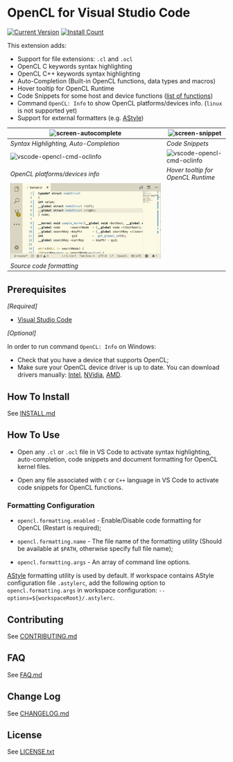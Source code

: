 # OpenCL for Visual Studio Code

[![Current Version](https://vsmarketplacebadge.apphb.com/version-short/galarius.vscode-opencl.svg)](https://marketplace.visualstudio.com/items?itemName=galarius.vscode-opencl)
[![Install Count](https://vsmarketplacebadge.apphb.com/installs/galarius.vscode-opencl.svg)](https://marketplace.visualstudio.com/items?itemName=galarius.vscode-opencl)

This extension adds:

* Support for file extensions: `.cl` and `.ocl`
* OpenCL C keywords syntax highlighting
* OpenCL C++ keywords syntax highlighting
* Auto-Completion (Built-in OpenCL functions, data types and macros)
* Hover tooltip for OpenCL Runtime
* Code Snippets for some host and device functions ([list of functions](https://raw.githubusercontent.com/Galarius/vscode-opencl/master/snippets/code.snippets.progress.md))
* Command `OpenCL: Info` to show OpenCL platforms/devices info. (`linux` is not supported yet)
* Support for external formatters (e.g. [AStyle](http://astyle.sourceforge.net))

|![screen-autocomplete](https://raw.githubusercontent.com/Galarius/vscode-opencl/master/images/vscode-opencl-autocomplete.gif)|![screen-snippet](https://raw.githubusercontent.com/Galarius/vscode-opencl/master/images/vscode-opencl-snippet.gif)|
|-|-|
|*Syntax Highlighting, Auto-Completion*|*Code Snippets*|
|![vscode-opencl-cmd-oclinfo](https://raw.githubusercontent.com/Galarius/vscode-opencl/master/images/vscode-opencl-cmd-oclinfo.gif)|![vscode-opencl-cmd-oclinfo](https://raw.githubusercontent.com/Galarius/vscode-opencl/master/images/vscode-opencl-hover.gif)|
|*OpenCL platforms/devices info*|*Hover tooltip for OpenCL Runtime*|
|![vscode-opencl-cmd-oclinfo](https://raw.githubusercontent.com/Galarius/vscode-opencl/master/images/vscode-opencl-formatting.gif)||
|*Source code formatting*||

## Prerequisites

*[Required]*

* [Visual Studio Code](https://code.visualstudio.com)

*[Optional]*

In order to run command `OpenCL: Info` on Windows:

* Check that you have a device that supports OpenCL;
* Make sure your OpenCL device driver is up to date. You can download drivers manually: [Intel](https://software.intel.com/en-us/articles/opencl-drivers), [NVidia](http://www.nvidia.com/Download/index.aspx), [AMD](http://support.amd.com/en-us/download).

## How To Install

See [INSTALL.md](https://github.com/Galarius/vscode-opencl/blob/master/INSTALL.md)

## How To Use

* Open any `.cl` or `.ocl` file in VS Code to activate syntax highlighting, auto-completion, code snippets and document formatting for OpenCL kernel files.

* Open any file associated with `C` or `C++` language in VS Code to activate code snippets for OpenCL functions.

### Formatting Configuration

* `opencl.formatting.enabled` - Enable/Disable code formatting for OpenCL (Restart is required);

* `opencl.formatting.name` - The file name of the formatting utility (Should be available at `$PATH`, otherwise specify full file name);

* `opencl.formatting.args` - An array of command line options.

[AStyle](http://astyle.sourceforge.net)  formatting utility is used by default. If workspace contains AStyle configuration file `.astylerc`, add the following option to `opencl.formatting.args` in workspace configuration: `--options=${workspaceRoot}/.astylerc`.


## Contributing

See [CONTRIBUTING.md](https://github.com/Galarius/vscode-opencl/blob/master/CONTRIBUTING.md)

## FAQ

See [FAQ.md](https://github.com/Galarius/vscode-opencl/blob/master/FAQ.md)

## Change Log

See [CHANGELOG.md](https://marketplace.visualstudio.com/items/galarius.vscode-opencl/changelog)

## License

See [LICENSE.txt](https://raw.githubusercontent.com/Galarius/vscode-opencl/master/LICENSE.txt)